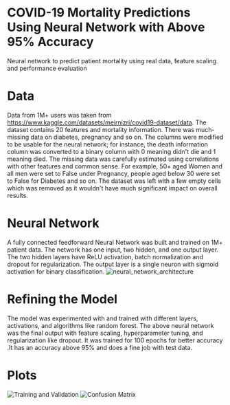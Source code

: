 # COVID-19 Mortality Predictions Using Neural Network with Above 95% Accuracy
 Neural network to predict patient mortality using real data, feature scaling and performance evaluation

# Data
Data from 1M+ users was taken from https://www.kaggle.com/datasets/meirnizri/covid19-dataset/data. The dataset contains 20 features and mortality information. There was much-missing data on diabetes, pregnancy and so on. The columns were modified to be usable for the neural network; for instance, the death information column was converted to a binary column with 0 meaning didn't die and 1 meaning died. The missing data was carefully estimated using correlations with other features and common sense. For example, 50+ aged Women and all men were set to False under Pregnancy, people aged below 30 were set to False for Diabetes and so on. The dataset was left with a few empty cells which was removed as it wouldn't have much significant impact on overall results.

# Neural Network
A fully connected feedforward Neural Network was built and trained on 1M+ patient data. The network has one input, two hidden, and one output layer. The two hidden layers have ReLU activation, batch normalization and dropout for regularization. The output layer is a single neuron with sigmoid activation for binary classification. 
![neural_network_architecture](https://github.com/user-attachments/assets/6b6e4079-ecbe-4799-b828-13b83d42b896)

# Refining the Model
The model was experimented with and trained with different layers, activations, and algorithms like random forest. The above neural network was the final output with feature scaling, hyperparameter tuning, and regularization like dropout. It was trained for 100 epochs for better accuracy .It has an accuracy above 95% and does a fine job with test data.

# Plots
![Training and Validation](https://github.com/user-attachments/assets/87d4451c-7c20-4ae2-a483-bb88e922f093)
![Confusion Matrix](https://github.com/user-attachments/assets/0a9d9d0f-63ba-4d68-ad0c-c54e861dda81)







